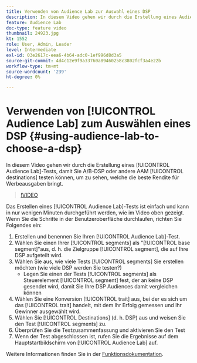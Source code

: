 ```yaml
---
title: Verwenden von Audience Lab zur Auswahl eines DSP
description: In diesem Video gehen wir durch die Erstellung eines Audience Lab-Tests, sodass Sie A/B-DSP oder andere AAM Ziele testen können, um zu sehen, welche die beste Rendite für Werbeausgaben erzielen.
feature: Audience Lab
doc-type: feature video
thumbnail: 24923.jpg
kt: 1552
role: User, Admin, Leader
level: Intermediate
exl-id: 03e2617c-eea6-4b64-adc0-1ef996d8d3a5
source-git-commit: 4d4c12e9f9a33760a89460258c3802fcf3a4e22b
workflow-type: tm+mt
source-wordcount: '239'
ht-degree: 0%

---
```


# Verwenden von [!UICONTROL Audience Lab] zum Auswählen eines DSP {#using-audience-lab-to-choose-a-dsp}

In diesem Video gehen wir durch die Erstellung eines [!UICONTROL Audience Lab]-Tests, damit Sie A/B-DSP oder andere AAM [!UICONTROL destinations] testen können, um zu sehen, welche die beste Rendite für Werbeausgaben bringt.

>[!VIDEO](https://video.tv.adobe.com/v/24923/?quality=12)

Das Erstellen eines [!UICONTROL Audience Lab]-Tests ist einfach und kann in nur wenigen Minuten durchgeführt werden, wie im Video oben gezeigt. Wenn Sie die Schritte in der Benutzeroberfläche durchlaufen, richten Sie Folgendes ein:

1. Erstellen und benennen Sie Ihren [!UICONTROL Audience Lab]-Test.
1. Wählen Sie einen Ihrer [!UICONTROL segments] als &quot;[!UICONTROL base segment]&quot;aus, d. h. die Zielgruppe [!UICONTROL segment], die auf Ihre DSP aufgeteilt wird.
1. Wählen Sie aus, wie viele Tests [!UICONTROL segments] Sie erstellen möchten (wie viele DSP werden Sie testen?)
   * Legen Sie einen der Tests [!UICONTROL segments] als Steuerelement [!UICONTROL segment] fest, der an keine DSP gesendet wird, damit Sie Ihre DSP Audiences damit vergleichen können
1. Wählen Sie eine Konversion [!UICONTROL trait] aus, bei der es sich um das [!UICONTROL trait] handelt, mit dem Ihr Erfolg gemessen und Ihr Gewinner ausgewählt wird.
1. Wählen Sie [!UICONTROL Destinations] (d. h. DSP) aus und weisen Sie den Test [!UICONTROL segments] zu.
1. Überprüfen Sie die Testzusammenfassung und aktivieren Sie den Test
1. Wenn der Test abgeschlossen ist, rufen Sie die Ergebnisse auf dem Hauptstartbildschirm von [!UICONTROL Audience Lab] auf.

Weitere Informationen finden Sie in der [Funktionsdokumentation](https://experienceleague.adobe.com/docs/audience-manager/user-guide/features/audience-lab/audience-lab.html).
